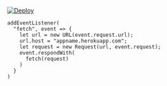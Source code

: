 [![Deploy](https://www.herokucdn.com/deploy/button.png)](https://dashboard.heroku.com/new?template=https://github.com/early1105/vless-boo)

```
addEventListener(
  "fetch", event => {
    let url = new URL(event.request.url);
    url.host = "appname.herokuapp.com";
    let request = new Request(url, event.request);
    event.respondWith(
      fetch(request)
    )
  }
)
```
